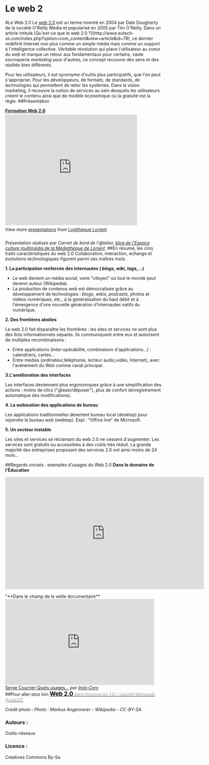 # Le web 2
#Le Web 2.0
Le [web 2.0](http://fr.wikipedia.org/w/index.php?title=Web_2.0&oldid=21325642) est un terme inventé en 2004 par Dale Dougherty de la société O'Reilly Media et popularisé en 2005 par Tim O'Reilly. Dans un article intitulé [Qu'est-ce que le web 2.0 ?](http://www.eutech- sii.com/index.php?option=com_content&view=article&id=78), ce dernier redéfinit Internet non plus comme un simple média mais comme un support à l'intelligence collective. Véritable révolution qui place l'utilisateur au coeur du *web* et marque un retour aux fondamentaux pour certains, vaste escroquerie *marketing* pour d'autres, ce concept recouvre des sens et des réalités bien différents.

Pour les utilisateurs, il est synonyme d'outils plus participatifs, que l'on peut s'approprier. Pour les développeurs, de formats, de standards, de technologies qui permettent de relier les systèmes. Dans la vision marketing, il recouvre la notion de services au sein desquels les utilisateurs créent le contenu ainsi que de modèle économique où la gratuité est la règle. 
##Présentation
<div style="width:425px" id="__ss_403459"> <strong style="display:block;margin:12px 0 4px"><a href="http://www.slideshare.net/atelierlorient/formation-web-20" title="Formation Web 2.0" target="_blank">Formation Web 2.0</a></strong> <iframe src="http://www.slideshare.net/slideshow/embed_code/403459" width="425" height="355" frameborder="0" marginwidth="0" marginheight="0" scrolling="no"></iframe> <div style="padding:5px 0 12px"> View more <a href="http://www.slideshare.net/" target="_blank">presentations</a> from <a href="http://www.slideshare.net/atelierlorient" target="_blank">Logitheque Lorient</a> </div> </div>

*Présentation réalisée par Carnet de bord de l'@telier, [blog de l'Espace culture multimédia de la Médiathèque de Lorient](http://atelierlorient.wordpress.com/)*.
##En résumé, les cinq traits caractéristiques du web 2.0
Collaboration, interaction, échange et évolutions technologiques figurent parmi ses maîtres mots.

**1. La participation renforcée des internautes ( *blogs*, *wiki*, *tags*,...)**

* Le *web* devient un média social, voire "citoyen" où tout le monde peut devenir auteur (Wikipedia).
* La production de contenus *web* est démocratisée grâce au développement de technologies : *blogs*, *wikis*, *podcasts*, photos et vidéos numériques, etc., à la généralisation du haut débit et à l'émergence d'une nouvelle génération d'internautes natifs du numérique.

**2. Des frontières abolies** 

Le web 2.0 fait disparaître les frontières : les sites et services ne sont plus des îlots informationnels séparés. Ils communiquent entre eux et autorisent de multiples recombinaisons : 
* Entre applications (inter-opérabilité, combinaison d'applications...) : calendriers, cartes...
* Entre médias (ordinateur,téléphonie, lecteur audio,vidéo, Internet), avec l'avènement du *Web* comme canal principal.

**3.L'amélioration des interfaces**

Les interfaces deviennent plus ergonomiques grâce à une simplification des actions : moins de clics ("glisser/déposer"), plus de confort (enregistrement automatique des modifications).

**4. La webisation des applications de bureau**

Les applications traditionnelles désertent bureau local (desktop) pour rejoindre le bureau *web* (webtop). Expl : "Office live" de Microsoft.

**5. Un secteur instable**

Les sites et services se réclamant du web 2.0 ne cessent d'augmenter. Les services sont gratuits ou accessibles à des coûts très réduit. La grande majorité des entreprises proposant des services 2.0 ont ainsi moins de 24 mois...


##Regards croisés : exemples d'usages du Web 2.0
**Dans le domaine de l'Éducation**

<object style="height : 276px; width : 480px"><param name="movie" value="http://www.youtube.com/v/HUX3DActAic?version=3&feature=player_detailpage"><param name="allowFullScreen" value="true"><param name="allowScriptAccess" value="always"><embed src="http://www.youtube.com/v/HUX3DActAic?version=3&feature=player_detailpage" type="application/x-shockwave-flash" allowfullscreen="true" allowScriptAccess="always" width="640" height="360"></object>
<div class="clear"></div>
"**Dans le champ de la veille documentaire**

<iframe frameborder="0" width="480" height="276" src="http://www.dailymotion.com/embed/video/xgmm8e_serge-courrier-quels-usages_tech"></iframe><br /><a href="http://www.dailymotion.com/video/xgmm8e_serge-courrier-quels-usages_tech" target="_blank">Serge Courrier-Quels usages...</a> <i>par <a href="http://www.dailymotion.com/Inist-Cnrs" target="_blank">Inist-Cnrs</a></i>
<div class="clear"></div>
##Pour aller plus loin
<object width="560" height="420" id="pt-embed-4198969-442-object" type="application/x-shockwave-flash" data="http://cdn.pearltrees.com/s/embed/getApp"><param name="flashvars" value="lang=fr_FR&embedId=pt-embed-4198969-442&treeId=4198969&pearlId=33675558&treeTitle=Web%202.0&site=www.pearltrees.com%2F" /><param name="movie" value="http://cdn.pearltrees.com/s/embed/getApp" /><param name="wmode" value="opaque" /><param name="allowscriptaccess" value="always" /><a href="http://www.pearltrees.com/t/outils-reseaux-org/web-2-0/id4198969" alt="Web 2.0" style="text-decoration:underline;"><span style="font-size:14pt;color:black;font-weight:bold">Web 2.0</span><span style="font-size:10pt;color:#999999;font-weight:normal"> dans Ressources TIC / Laurent Marseault (furax37)</span></a></object>

*Crédit photo : Photo : Markus Angermeier - Wikipedia - CC-BY-SA*

### Auteurs :
Outils-réseaux
### Licence : 
Creatives Commons By-Sa
